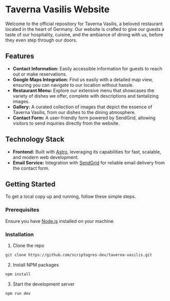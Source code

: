 # Taverna Vasilis Website

Welcome to the official repository for Taverna Vasilis, a beloved restaurant located in the heart of Germany. Our website is crafted to give our guests a taste of our hospitality, cuisine, and the ambiance of dining with us, before they even step through our doors.

## Features

- **Contact Information:** Easily accessible information for guests to reach out or make reservations.
- **Google Maps Integration:** Find us easily with a detailed map view, ensuring you can navigate to our location without hassle.
- **Restaurant Menu:** Explore our extensive menu that showcases the variety of dishes we offer, complete with descriptions and tantalizing images.
- **Gallery:** A curated collection of images that depict the essence of Taverna Vasilis, from our dishes to the dining atmosphere.
- **Contact Form:** A user-friendly form powered by SendGrid, allowing visitors to send inquiries directly from the website.

## Technology Stack

- **Frontend:** Built with [Astro](https://astro.build/), leveraging its capabilities for fast, scalable, and modern web development.
- **Email Service:** Integration with [SendGrid](https://sendgrid.com/) for reliable email delivery from the contact form.

## Getting Started

To get a local copy up and running, follow these simple steps.

### Prerequisites

Ensure you have [Node.js](https://nodejs.org/) installed on your machine.

### Installation

1. Clone the repo
```sh
git clone https://github.com/scriptogres-dev/taverna-vasilis.git
```

2. Install NPM packages
```sh
npm install
```

3. Start the development server
```sh
npm run dev
```